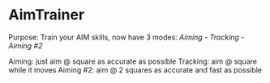 # AimTrainer
Purpose: Train your AIM skills, now have 3 modes:
*Aiming* - *Tracking* - *Aiming #2*

Aiming: just aim @ square as accurate as possible
Tracking: aim @ square while it moves
Aiming #2: aim @ 2 squares as accurate and fast as possible
